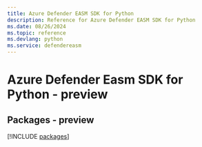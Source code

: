 ```yaml
---
title: Azure Defender EASM SDK for Python
description: Reference for Azure Defender EASM SDK for Python
ms.date: 08/26/2024
ms.topic: reference
ms.devlang: python
ms.service: defendereasm
---
```

# Azure Defender Easm SDK for Python - preview
## Packages - preview
[!INCLUDE [packages](defender-easm-index.md)]